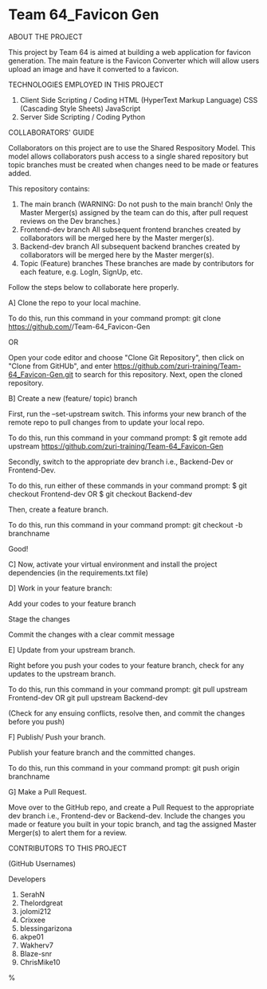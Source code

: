 # Team 64_Favicon Gen
ABOUT THE PROJECT

This project by Team 64 is aimed at building a web application for favicon generation.
The main feature is the Favicon Converter which will allow users upload an image and have it converted to a favicon. 

TECHNOLOGIES EMPLOYED IN THIS PROJECT
1) Client Side Scripting / Coding
      HTML (HyperText Markup Language)
      CSS (Cascading Style Sheets)
      JavaScript
2) Server Side Scripting / Coding
      Python

COLLABORATORS' GUIDE

Collaborators on this project are to use the Shared Respository Model. This model allows collaborators push access to a single shared repository but topic branches must be created when changes need to be made or features added.

This repository contains:
1) The main branch
(WARNING: Do not push to the main branch! Only the Master Merger(s) assigned by the team can do this, after pull request reviews on the Dev branches.)
2) Frontend-dev branch
All subsequent frontend branches created by collaborators will be merged here by the Master merger(s).
3) Backend-dev branch
All subsequent backend branches created by collaborators will be merged here by the Master merger(s).
4) Topic (Feature) branches
These branches are made by contributors for each feature, e.g. LogIn, SignUp, etc. 

Follow the steps below to collaborate here properly.

A] Clone the repo to your local machine.

To do this, run this command in your command prompt:
git clone https://github.com/<your-github-username>/Team-64_Favicon-Gen

OR 

Open your code editor and choose "Clone Git Repository", then click on "Clone from GitHUb", and enter https://github.com/zuri-training/Team-64_Favicon-Gen.git to search for this repository. 
Next, open the cloned repository.

B] Create a new (feature/ topic) branch

First, run the –set-upstream switch. This informs your new branch of the remote repo to pull changes from to update your local repo.

To do this, run this command in your command prompt:
$ git remote add upstream https://github.com/zuri-training/Team-64_Favicon-Gen

Secondly, switch to the appropriate dev branch i.e., Backend-Dev or Frontend-Dev.

To do this, run either of these commands in your command prompt:
$ git checkout Frontend-dev
OR
$ git checkout Backend-dev

Then, create a feature branch.

To do this, run this command in your command prompt:
git checkout -b branchname

Good!

C] Now, activate your virtual environment and install the project dependencies (in the requirements.txt file)

D] Work in your feature branch:

Add your codes to your feature branch

Stage the changes

Commit the changes with a clear commit message

E] Update from your upstream branch.

Right before you push your codes to your feature branch, check for any updates to the upstream branch. 

To do this, run this command in your command prompt:
git pull upstream Frontend-dev
OR
git pull upstream Backend-dev

(Check for any ensuing conflicts, resolve then, and commit the changes before you push)

F] Publish/ Push your branch.

Publish your feature branch and the committed changes.

To do this, run this command in your command prompt:
git push origin branchname

G] Make a Pull Request.

Move over to the GitHub repo, and create a Pull Request to the appropriate dev branch i.e., Frontend-dev or Backend-dev. Include the changes you made or feature you built in your topic branch, and tag the assigned Master Merger(s) to alert them for a review.

CONTRIBUTORS TO THIS PROJECT

(GitHub Usernames)

 Developers
1) SerahN 
2) Thelordgreat
3) jolomi212
4) Crixxee
5) blessingarizona
6) akpe01
7) Wakherv7
8) Blaze-snr
9) ChrisMike10

% <!-- Product Designers (These collaborators can not push codes to the repo)
% Bola001
% Trippyog44
% midealamutu
% mamoblack
% softlife12
% AmakaSilas
% vanessa27-tech
% Prospernias
% Bamidele-Aminat
% Designbybecca
% Rerealonge
% Kobimdi
% Guzi-goz
% Udokaineh -->
